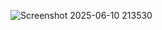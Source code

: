 ![Screenshot 2025-06-10 213530](https://github.com/user-attachments/assets/a5fe8b49-9232-472a-a070-38e20e7f1d07)
